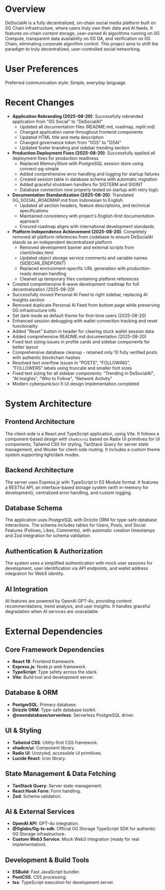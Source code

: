 # Overview
DeSocialAI is a fully decentralized, on-chain social media platform built on 0G Chain infrastructure, where users truly own their data and AI feeds. It features on-chain content storage, user-owned AI algorithms running on 0G Compute, transparent data availability on 0G DA, and verification on 0G Chain, eliminating corporate algorithm control. This project aims to shift the paradigm to truly decentralized, user-controlled social networking.

# User Preferences
Preferred communication style: Simple, everyday language.

# Recent Changes
- **Application Rebranding (2025-08-20)**: Successfully rebranded application from "0G Social" to "DeSocialAI"
  - Updated all documentation files (README.md, roadmap, replit.md)
  - Changed application name throughout frontend components
  - Updated HTML title and meta description
  - Changed governance token from "0GS" to "DSAI" 
  - Updated footer branding and sidebar trending section
- **Production Deployment Fixes (2025-08-20)**: Successfully applied all deployment fixes for production readiness
  - Replaced MemoryStore with PostgreSQL session store using connect-pg-simple
  - Added comprehensive error handling and logging for startup failures  
  - Created session table in database schema with automatic migration
  - Added graceful shutdown handlers for SIGTERM and SIGINT
  - Database connection now properly tested on startup with retry logic
- **Documentation Standardization (2025-08-20)**: Translated 0G_SOCIAL_ROADMAP.md from Indonesian to English
  - Updated all section headers, feature descriptions, and technical specifications
  - Maintained consistency with project's English-first documentation approach
  - Ensured roadmap aligns with international development standards
- **Platform Independence Achievement (2025-08-20)**: Completely removed all platform references from codebase to ensure DeSocialAI stands as an independent decentralized platform
  - Removed development banner and external scripts from client/index.html
  - Updated object storage service comments and variable names (SIDECAR_ENDPOINT)
  - Replaced environment-specific URL generation with production-ready domain handling
  - Cleaned up temporary files containing platform references
- Created comprehensive 6-wave development roadmap for full decentralization (2025-08-20)
- Successfully moved Personal AI Feed to right sidebar, replacing AI Insights section
- Removed duplicate Personal AI Feed from bottom page while preserving 0G infrastructure info
- Set dark mode as default theme for first-time users (2025-08-20)
- Enhanced session debugging with wallet connection tracking and reset functionality
- Added "Reset" button in header for clearing stuck wallet session data
- Added comprehensive README.md documentation (2025-08-20)
- Fixed text sizing issues in profile cards and sidebar components for better layout
- Comprehensive database cleanup - retained only 10 fully verified posts with authentic blockchain hashes
- Resolved text overflow issues in "POSTS", "FOLLOWING", "FOLLOWERS" labels using truncate and smaller font sizes
- Fixed text sizing for all sidebar components: "Trending in DeSocialAI", "AI Insights", "Who to Follow", "Network Activity"
- Modern cyberpunk/sci-fi UI design implementation completed

# System Architecture

## Frontend Architecture
The client-side is a React and TypeScript application, using Vite. It follows a component-based design with `shadcn/ui` based on Radix UI primitives for UI components, Tailwind CSS for styling, TanStack Query for server state management, and Wouter for client-side routing. It includes a custom theme system supporting light/dark modes.

## Backend Architecture
The server uses Express.js with TypeScript in ES Module format. It features a RESTful API, an interface-based storage system (with in-memory for development), centralized error handling, and custom logging.

## Database Schema
The application uses PostgreSQL with Drizzle ORM for type-safe database interactions. The schema includes tables for Users, Posts, and Social Features (Follows, Likes, Comments), with automatic creation timestamps and Zod integration for schema validation.

## Authentication & Authorization
The system uses a simplified authentication with mock user sessions for development, user identification via API endpoints, and wallet address integration for Web3 identity.

## AI Integration
AI features are powered by OpenAI GPT-4o, providing content recommendations, trend analysis, and user insights. It handles graceful degradation when AI services are unavailable.

# External Dependencies

## Core Framework Dependencies
- **React 18**: Frontend framework.
- **Express.js**: Node.js web framework.
- **TypeScript**: Type safety across the stack.
- **Vite**: Build tool and development server.

## Database & ORM
- **PostgreSQL**: Primary database.
- **Drizzle ORM**: Type-safe database toolkit.
- **@neondatabase/serverless**: Serverless PostgreSQL driver.

## UI & Styling
- **Tailwind CSS**: Utility-first CSS framework.
- **shadcn/ui**: Component library.
- **Radix UI**: Unstyled, accessible UI primitives.
- **Lucide React**: Icon library.

## State Management & Data Fetching
- **TanStack Query**: Server state management.
- **React Hook Form**: Form handling.
- **Zod**: Schema validation.

## AI & External Services
- **OpenAI API**: GPT-4o integration.
- **@0glabs/0g-ts-sdk**: Official 0G Storage TypeScript SDK for authentic 0G Storage infrastructure.
- **Custom Web3 Service**: Mock Web3 integration (ready for real implementation).

## Development & Build Tools
- **ESBuild**: Fast JavaScript bundler.
- **PostCSS**: CSS processing.
- **tsx**: TypeScript execution for development server.